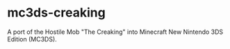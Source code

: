 # mc3ds-creaking
A port of the Hostile Mob "The Creaking" into Minecraft New Nintendo 3DS Edition (MC3DS).

